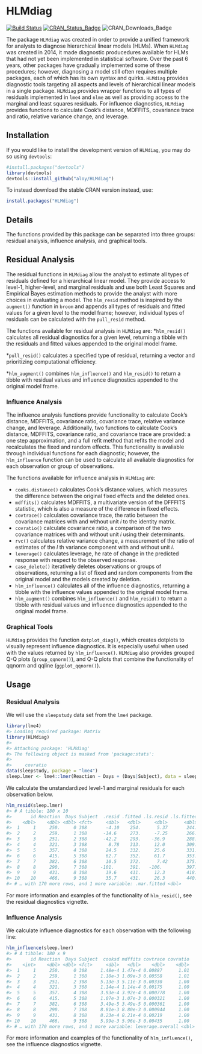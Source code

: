 # HLMdiag

[![Build
Status](https://travis-ci.org/aloy/HLMdiag.svg?branch=master)](https://travis-ci.org/aloy/HLMdiag)
[![CRAN\_Status\_Badge](http://www.r-pkg.org/badges/version/HLMdiag)](https://cran.r-project.org/package=HLMdiag)
![CRAN\_Downloads\_Badge](http://cranlogs.r-pkg.org/badges/HLMdiag)

The package `HLMdiag` was created in order to provide a unified
framework for analysts to diagnose hierarchical linear models (HLMs).
When `HLMdiag` was created in 2014, it made diagnostic producedures
available for HLMs that had not yet been implemented in statistical
software. Over the past 6 years, other packages have gradually
implemented some of these procedures; however, diagnosing a model still
often requires multiple packages, each of which has its own syntax and
quirks. `HLMdiag` provides diagnostic tools targeting all aspects and
levels of hierarchical linear models in a single package. `HLMdiag`
provides wrapper functions to all types of residuals implemented in
`lme4` and `nlme` as well as providing access to the marginal and least
squares residuals. For influence diagnostics, `HLMdiag` provides
functions to calculate Cook’s distance, MDFFITS, covariance trace and
ratio, relative variance change, and leverage.

## Installation

If you would like to install the development version of `HLMdiag`, you
may do so using `devtools`:

``` r
#install.packages("devtools")
library(devtools)
devtools::install_github("aloy/HLMdiag")
```

To instead download the stable CRAN version instead, use:

``` r
install.packages("HLMdiag")
```

## Details

The functions provided by this package can be separated into three
groups: residual analysis, influence analysis, and graphical tools.

## Residual Analysis

The residual functions in `HLMdiag` allow the analyst to estimate all
types of residuals defined for a hierarchical linear model. They provide
access to level-1, higher-level, and marginal residuals and use both
Least Squares and Empirical Bayes estimation methods to provide the
analyst with more choices in evaluating a model. The `hlm_resid` method
is inspired by the `augment()` function in `broom` and appends all types
of residuals and fitted values for a given level to the model frame;
however, individual types of residuals can be calculated with the
`pull_resid` method.

The functions available for residual analysis in `HLMdiag` are:
\*`hlm_resid()` calculates all residual diagnostics for a given level,
returning a tibble with the residuals and fitted values appended to the
original model frame.

\*`pull_resid()` calculates a specified type of residual, returning a
vector and prioritizing computational efficiency.

\*`hlm_augment()` combines `hlm_influence()` and `hlm_resid()` to return
a tibble with residual values and influence diagnostics appended to the
original model frame.

### Influence Analysis

The influence analysis functions provide functionality to calculate
Cook’s distance, MDFFITS, covariance ratio, covariance trace, relative
variance change, and leverage. Additionally, two functions to calculate
Cook’s distance, MDFFITS, covariance ratio, and covariance trace are
provided: a one step approximation, and a full refit method that refits
the model and recalculates the fixed and random effects. This
functionality is avaliable through individual functions for each
diagnostic; however, the `hlm_influence` function can be used to
calculate all avaliable diagnostics for each observation or group of
observations.

The functions available for influence analysis in `HLMdiag` are:

  - `cooks.distance()` calculates Cook’s distance values, which measures
    the difference between the original fixed effects and the deleted
    ones.
  - `mdffits()` calculates MDFFITS, a multivariate version of the
    DFFFITS statistic, which is also a measure of the difference in
    fixed effects.
  - `covtrace()` calculates covariance trace, the ratio between the
    covariance matrices with and without unit *i* to the identity
    matrix.
  - `covratio()` calculate covariance ratio, a comparison of the two
    covariance matrices with and without unit *i* using their
    determinants.
  - `rvc()` calculates relative variance change, a measurement of the
    ratio of estimates of the *l* th variance component with and without
    unit *i*.
  - `leverage()` calculates leverage, he rate of change in the predicted
    response with respect to the observed response.
  - `case_delete()` iteratively deletes observations or groups of
    observations, returning a list of fixed and random components from
    the original model and the models created by deletion.
  - `hlm_influence()` calculates all of the influence diagnostics,
    returning a tibble with the influence values appended to the
    original model frame.
  - `hlm_augment()` combines `hlm_influence()` and `hlm_resid()` to
    return a tibble with residual values and influence diagnostics
    appended to the original model frame.

### Graphical Tools

`HLMdiag` provides the function `dotplot_diag()`, which creates dotplots
to visually represent influence diagnostics. It is especially useful
when used with the values returned by `hlm_influence()`. `HLMdiag` also
provides grouped Q-Q plots (`group_qqnorm()`), and Q-Q plots that
combine the functionality of qqnorm and qqline (`ggplot_qqnorm()`).

## Usage

### Residual Analysis

We will use the `sleepstudy` data set from the `lme4` package.

``` r
library(lme4)
#> Loading required package: Matrix
library(HLMdiag)
#> 
#> Attaching package: 'HLMdiag'
#> The following object is masked from 'package:stats':
#> 
#>     covratio
data(sleepstudy, package = "lme4")
sleep.lmer <- lme4::lmer(Reaction ~ Days + (Days|Subject), data = sleepstudy) 
```

We calculate the unstandardized level-1 and marginal residuals for each
observation below.

``` r
hlm_resid(sleep.lmer)
#> # A tibble: 180 x 10
#>       id Reaction  Days Subject  .resid .fitted .ls.resid .ls.fitted .mar.resid
#>    <dbl>    <dbl> <dbl> <fct>     <dbl>   <dbl>     <dbl>      <dbl>      <dbl>
#>  1     1     250.     0 308       -4.10    254.      5.37       244.      -1.85
#>  2     2     259.     1 308      -14.6     273.     -7.25       266.      -3.17
#>  3     3     251.     2 308      -42.2     293.    -36.9        288.     -21.5 
#>  4     4     321.     3 308        8.78    313.     12.0        309.      38.6 
#>  5     5     357.     4 308       24.5     332.     25.6        331.      63.6 
#>  6     6     415.     5 308       62.7     352.     61.7        353.     111.  
#>  7     7     382.     6 308       10.5     372.      7.42       375.      68.0 
#>  8     8     290.     7 308     -101.      391.   -106.         397.     -34.5 
#>  9     9     431.     8 308       19.6     411.     12.3        418.      95.4 
#> 10    10     466.     9 308       35.7     431.     26.3        440.     121.  
#> # … with 170 more rows, and 1 more variable: .mar.fitted <dbl>
```

For more information and examples of the functionality of `hlm_resid()`,
see the residual diagnostics vignette.

### Influence Analysis

We calculate influence diagnostics for each observation with the
following line:

``` r
hlm_influence(sleep.lmer)
#> # A tibble: 180 x 9
#>       id Reaction  Days Subject  cooksd mdffits covtrace covratio
#>    <int>    <dbl> <dbl> <fct>     <dbl>   <dbl>    <dbl>    <dbl>
#>  1     1     250.     0 308     1.48e-4 1.47e-4 0.00887      1.01
#>  2     2     259.     1 308     1.10e-3 1.09e-3 0.00558      1.01
#>  3     3     251.     2 308     5.13e-3 5.11e-3 0.00330      1.00
#>  4     4     321.     3 308     1.14e-4 1.14e-4 0.00175      1.00
#>  5     5     357.     4 308     3.93e-4 3.92e-4 0.000778     1.00
#>  6     6     415.     5 308     1.07e-3 1.07e-3 0.000321     1.00
#>  7     7     382.     6 308     3.49e-5 3.49e-5 0.000361     1.00
#>  8     8     290.     7 308     8.81e-3 8.80e-3 0.000944     1.00
#>  9     9     431.     8 308     8.23e-4 8.21e-4 0.00219      1.00
#> 10    10     466.     9 308     5.99e-3 5.96e-3 0.00435      1.00
#> # … with 170 more rows, and 1 more variable: leverage.overall <dbl>
```

For more information and examples of the functionality of
`hlm_influence()`, see the influence diagnostics vignette.

